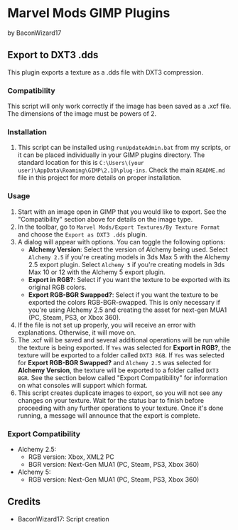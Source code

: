 # Marvel Mods GIMP Plugins
by BaconWizard17
## Export to DXT3 .dds
This plugin exports a texture as a .dds file with DXT3 compression.

### Compatibility
This script will only work correctly if the image has been saved as a .xcf file. The dimensions of the image must be powers of 2.

### Installation
 1. This script can be installed using `runUpdateAdmin.bat` from my scripts, or it can be placed individually in your GIMP plugins directory. The standard location for this is `C:\Users\(your user)\AppData\Roaming\GIMP\2.10\plug-ins`. Check the main `README.md` file in this project for more details on proper installation.

### Usage
1. Start with an image open in GIMP that you would like to export. See the "Compatibility" section above for details on the image type.
2. In the toolbar, go to `Marvel Mods/Export Textures/By Texture Format` and choose the `Export as DXT3 .dds` plugin.
3. A dialog will appear with options. You can toggle the following options:
	- **Alchemy Version**: Select the version of Alchemy being used. Select `Alchemy 2.5` if you're creating models in 3ds Max 5 with the Alchemy 2.5 export plugin. Select `Alchemy 5` if you're creating models in 3ds Max 10 or 12 with the Alchemy 5 export plugin. 
	- **Export in RGB?**: Select if you want the texture to be exported with its original RGB colors.
	- **Export RGB-BGR Swapped?**: Select if you want the texture to be exported the colors RGB-BGR-swapped. This is only necessary if you're using Alchemy 2.5 and creating the asset for next-gen MUA1 (PC, Steam, PS3, or Xbox 360).
4. If the file is not set up properly, you will receive an error with explanations. Otherwise, it will move on.
5. The .xcf will be saved and several additional operations will be run while the texture is being exported. If `Yes` was selected for **Export in RGB?**, the texture will be exported to a folder called `DXT3 RGB`. If `Yes` was selected for **Export RGB-BGR Swapped?** and `Alchemy 2.5` was selected for **Alchemy Version**, the texture will be exported to a folder called `DXT3 BGR`. See the section below called "Export Compatibility" for information on what consoles will support which format.
6. This script creates duplicate images to export, so you will not see any changes on your texture. Wait for the status bar to finish before proceeding with any further operations to your texture. Once it's done running, a message will announce that the export is complete.

### Export Compatibility
 - Alchemy 2.5:
	- RGB version: Xbox, XML2 PC
	- BGR version: Next-Gen MUA1 (PC, Steam, PS3, Xbox 360)
 - Alchemy 5:
    - RGB version: Next-Gen MUA1 (PC, Steam, PS3, Xbox 360)

## Credits
- BaconWizard17: Script creation